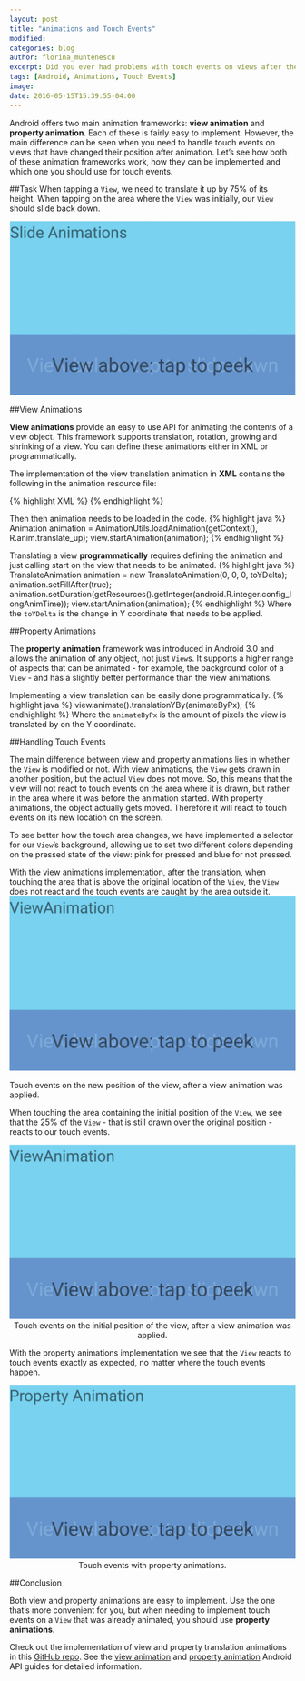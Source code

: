 ```yaml
---
layout: post
title: "Animations and Touch Events"
modified:
categories: blog
author: florina_muntenescu
excerpt: Did you ever had problems with touch events on views after they were animated? Here's why.
tags: [Android, Animations, Touch Events]
image:
date: 2016-05-15T15:39:55-04:00
---
```


Android offers two main animation frameworks: **view animation** and **property animation**. Each of these is fairly easy to implement. However, the main difference can be seen when you need to handle touch events on views that have changed their position after animation. Let’s see how both of these animation frameworks work, how they can be implemented and which one you should use for touch events.

##Task
When tapping a ``View``, we need to translate it up by 75% of its height. When tapping on the area where the ``View`` was initially, our ``View`` should slide back down.

<picture>
	<img src="/images/animations_touch/animations_touch_slide_up_down.gif" alt="image">
</picture>

##View Animations

**View animations** provide an easy to use API for animating the contents of a view object. This framework supports translation, rotation, growing and shrinking of a view. You can define these animations either in XML or programmatically.

The implementation of the view translation animation in **XML** contains the following in the animation resource file:

{% highlight XML %}
<set android:fillAfter="true"
     android:shareInterpolator="false">
    <translate
        android:duration="@android:integer/config_longAnimTime"
        android:fromAlpha="0.0"
        android:fromXDelta="0%"
        android:fromYDelta="0%"
        android:toAlpha="1.0"
        android:toXDelta="0%"
        android:toYDelta="-75%" />
</set>
{% endhighlight %}

Then then animation needs to be loaded in the code.
{% highlight java %}
Animation animation = AnimationUtils.loadAnimation(getContext(), R.anim.translate_up);
view.startAnimation(animation);
{% endhighlight %}

Translating a view **programmatically** requires defining the animation and just calling start on the view that needs to be animated.
{% highlight java %}
TranslateAnimation animation = new TranslateAnimation(0, 0, 0, toYDelta);
animation.setFillAfter(true);
animation.setDuration(getResources().getInteger(android.R.integer.config_longAnimTime));
view.startAnimation(animation);
{% endhighlight %}
Where the ``toYDelta`` is the change in Y coordinate that needs to be applied.

##Property Animations

The **property animation** framework was introduced in Android 3.0 and allows the animation of any object, not just ``View``s. It supports a higher range of aspects that can be animated - for example, the background color of a ``View`` - and has a slightly better performance than the view animations.

Implementing a view translation can be easily done programmatically.
{% highlight java %}
view.animate().translationYBy(animateByPx);
{% endhighlight %}
Where the ``animateByPx`` is the amount of pixels the view is translated by on the Y coordinate.

##Handling Touch Events

The main difference between view and property animations lies in whether the ``View`` is modified or not. With view animations, the ``View`` gets drawn in another position, but the actual ``View`` does not move. So, this means that the view will not react to touch events on the area where it is drawn, but rather in the area where it was before the animation started.
With property animations, the object actually gets moved. Therefore it will react to touch events on its new location on the screen.

To see better how the touch area changes, we have implemented a selector for our ``View``’s background, allowing us to set two different colors depending on the pressed state of the view: pink for pressed and blue for not pressed.

With the view animations implementation, after the translation, when touching the area that is above the original location of the ``View``, the ``View`` does not react and the touch events are caught by the area outside it.
<picture>
	<img src="/images/animations_touch/animations_touch_above.gif" alt="image">
  <figcaption>Touch events on the new position of the view, after a view animation was applied.</figcaption>
</picture>

When touching the area containing the initial position of the ``View``, we see that the 25% of the ``View`` - that is still drawn over the original position - reacts to our touch events.
<picture>
</picture>
<center>
<picture class="half">
  <img src="/images/animations_touch/animations_touch_initial_position.gif" alt="image">
	<figcaption>Touch events on the initial position of the view, after a view animation was applied.</figcaption>
</picture>
</center>

With the property animations implementation we see that the ``View`` reacts to touch events exactly as expected, no matter where the touch events happen.
<center>
<picture class="half">
<img src="/images/animations_touch/animations_touch_property.gif" alt="image">
	<figcaption>Touch events with property animations.</figcaption>
</picture>
</center>

##Conclusion

Both view and property animations are easy to implement. Use the one that’s more convenient for you, but when needing to implement touch events on a ``View`` that was already animated, you should use **property animations**.

Check out the implementation of view and property translation animations in this <a href="https://github.com/florina-muntenescu/Playground">GitHub repo</a>.
See the <a href="https://developer.android.com/guide/topics/graphics/view-animation.html">view animation</a> and <a href="https://developer.android.com/guide/topics/graphics/prop-animation.html">property animation</a> Android API guides for detailed information.    
